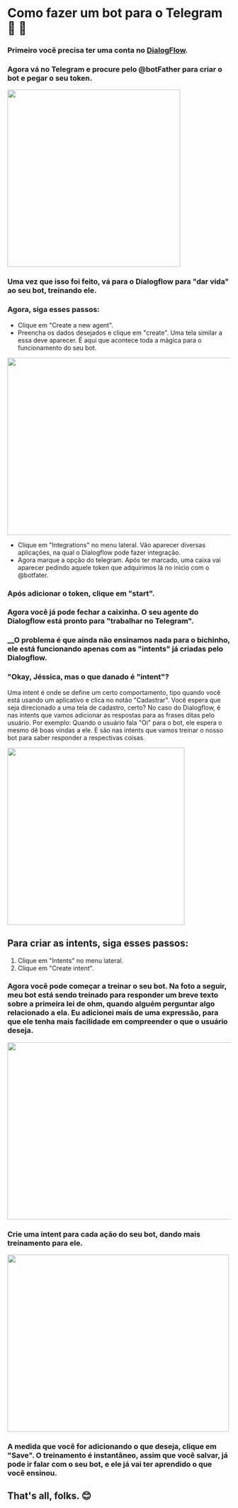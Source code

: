 # Como fazer um bot para o Telegram :iphone: 🤖

### Primeiro você precisa ter uma conta no [DialogFlow](https://www.google.com/url?sa=t&rct=j&q=&esrc=s&source=web&cd=1&cad=rja&uact=8&ved=2ahUKEwiG94b-nJrlAhWWH7kGHfn1BfsQFjAAegQICBAC&url=https%3A%2F%2Fdialogflow.com%2F&usg=AOvVaw3iZls3qgojxCPzBzYjQwrV).

### Agora vá no Telegram e procure pelo @botFather para criar o bot e pegar o seu token.

<img src="https://i.ibb.co/N1VkSkq/gettoken.png" width="390" height="400">

### Uma vez que isso foi feito, vá para o Dialogflow para "dar vida" ao seu bot, treinando ele. 

### __Agora, siga esses passos:__

* Clique em "Create a new agent". 
* Preencha os dados desejados e clique em "create".
Uma tela similar a essa deve aparecer. É aqui que acontece toda a mágica para o funcionamento do seu bot. 
<img src="https://i.ibb.co/CnkscqY/initialdg.png" width="700" height="400" >

* Clique em "Integrations" no menu lateral. Vão aparecer diversas aplicações, na qual o Dialogflow pode fazer integração.
* Agora marque a opção do telegram. Após ter marcado, uma caixa vai aparecer pedindo aquele token que adquirimos lá no inicio com o @botfater.

### Após adicionar o token, clique em "start".

### Agora você já pode fechar a caixinha. O seu agente do Dialogflow está pronto para "trabalhar no Telegram".

### __O problema é que ainda não ensinamos nada para o bichinho, ele está funcionando apenas com as "intents" já criadas pelo Dialogflow.

### "Okay, Jéssica, mas o que danado é "intent"?
Uma intent é onde se define um certo comportamento, tipo quando você está usando um aplicativo e clica no notão "Cadastrar". Você espera que seja direcionado a uma tela de cadastro, certo?
No caso do Dialogflow, é nas intents que vamos adicionar as respostas para as frases ditas pelo usuário. Por exemplo: Quando o usuário fala "Oi" para o bot, ele espera o mesmo dê boas vindas a ele. E são nas intents que vamos treinar o nosso bot para saber responder a respectivas coisas.

<img src="https://i.ibb.co/VVsLy9J/initialdg.png" width="400" height="400" >

## __Para criar as intents, siga esses passos:__
1. Clique em "Intents" no menu lateral. 
2. Clique em "Create intent". 


### Agora você pode começar a treinar o seu bot. Na foto a seguir, meu bot está sendo treinado para responder um breve texto sobre a  primeira lei de ohm, quando alguém perguntar algo relacionado a ela. Eu adicionei mais de uma expressão, para que ele tenha mais facilidade em compreender o que o usuário deseja. 
<img src="https://i.ibb.co/17wyzNm/initialdg.png" width="700" height="400" >

### Crie uma intent para cada ação do seu bot, dando mais treinamento para ele.

<img src="https://i.ibb.co/NxVdv5R/initialdg.png" width="500" height="400" >

### A medida que você for adicionando o que deseja, clique em "Save". O treinamento é instantâneo, assim que você salvar, já pode ir falar com o seu bot, e ele já vai ter aprendido o que você ensinou.

## That's all, folks. :blush: 



